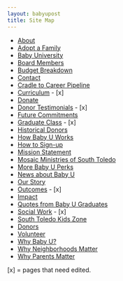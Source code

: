 ```yaml
---
layout: babyupost
title: Site Map
---
```



* [About](/about-babyu)
* [Adopt a Family](/adopt-a-family)
* [Baby University](/baby-university)
* [Board Members](/baby-university-board-members)
* [Budget Breakdown](/baby-university-budget)
* [Contact](/contact)  
* [Cradle to Career Pipeline](/cradle-to-career-pipeline) 
* [Curriculum](/baby-university-curriculum) - [x]
* [Donate](/donate) 
* [Donor Testimonials](/donor-testimonials)  - [x]
* [Future Commitments](/future-commitments)
* [Graduate Class](/baby-university-graduate-class) - [x]
* [Historical Donors](/historical-donors)
* [How Baby U Works](/how-baby-u-works)
* [How to Sign-up](/how-to-signup)
* [Mission Statement](/mission-statement)
* [Mosaic Ministries of South Toledo](/mosaic-ministries-of-south-toledo)
* [More Baby U Perks](/more-baby-u-perks)
* [News about Baby U](/baby-u-in-the-news)
* [Our Story](/our-story)
* [Outcomes](/baby-university-outcomes) - [x]
* [Impact](/impact)
* [Quotes from Baby U Graduates](/quotes-from-baby-u-graduates)
* [Social Work](/baby-university-social-work) - [x]
* [South Toledo Kids Zone](/south-toledo-kids-zone)
* [Donors](/donors)
* [Volunteer](/volunteer)
* [Why Baby U?](/why-baby-u)
* [Why Neighborhoods Matter](/why-neighborhoods-matter)
* [Why Parents Matter](/why-parents-matter)

[x] = pages that need edited.
